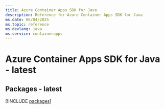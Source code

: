 ```yaml
---
title: Azure Container Apps SDK for Java
description: Reference for Azure Container Apps SDK for Java
ms.date: 06/04/2025
ms.topic: reference
ms.devlang: java
ms.service: containerapps
---
```

# Azure Container Apps SDK for Java - latest
## Packages - latest
[!INCLUDE [packages](container-apps-index.md)]